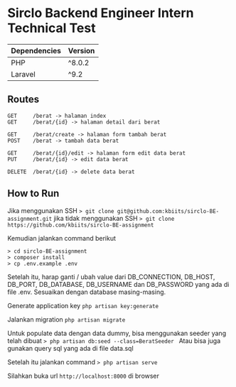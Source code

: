 # Sirclo Backend Engineer Intern Technical Test

| Dependencies | Version |
|--|--|
| PHP | ^8.0.2 |
| Laravel | ^9.2 |

## Routes
```
GET 	/berat -> halaman index
GET 	/berat/{id} -> halaman detail dari berat

GET 	/berat/create -> halaman form tambah berat
POST 	/berat -> tambah data berat

GET 	/berat/{id}/edit -> halaman form edit data berat
PUT 	/berat/{id} -> edit data berat

DELETE 	/berat/{id} -> delete data berat
```

## How to Run


Jika menggunakan SSH
```> git clone git@github.com:kbiits/sirclo-BE-assignment.git```
jika tidak menggunakan SSH
```> git clone https://github.com/kbiits/sirclo-BE-assignment```

Kemudian jalankan command berikut
```
> cd sirclo-BE-assignment
> composer install
> cp .env.example .env
```
Setelah itu, harap ganti / ubah value dari DB_CONNECTION, DB_HOST, DB_PORT, DB_DATABASE, DB_USERNAME dan DB_PASSWORD yang ada di file .env. Sesuaikan dengan database masing-masing.

Generate application key
```php artisan key:generate```

Jalankan migration
```php artisan migrate```

Untuk populate data dengan data dummy, bisa menggunakan seeder yang telah dibuat
```> php artisan db:seed --class=BeratSeeder ```
Atau bisa juga gunakan query sql yang ada di file data.sql
 
Setelah itu jalankan command
```> php artisan serve```

Silahkan buka url `http://localhost:8000` di browser
